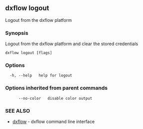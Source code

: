 ## dxflow logout

Logout from the dxflow platform

### Synopsis

Logout from the dxflow platform and clear the stored credentials

```
dxflow logout [flags]
```

### Options

```
  -h, --help   help for logout
```

### Options inherited from parent commands

```
      --no-color   disable color output
```

### SEE ALSO

* [dxflow](dxflow.md)	 - dxflow command line interface

